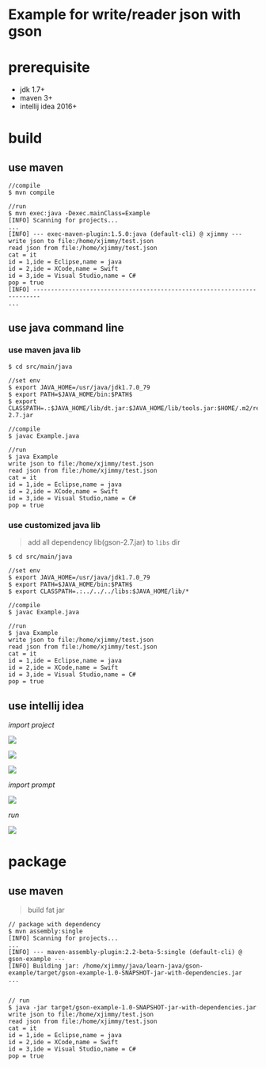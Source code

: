 Example for write/reader json with gson
=======================================

# prerequisite

- jdk 1.7+
- maven 3+
- intellij idea 2016+


# build

## use maven
```
//compile
$ mvn compile

//run
$ mvn exec:java -Dexec.mainClass=Example
[INFO] Scanning for projects...
...
[INFO] --- exec-maven-plugin:1.5.0:java (default-cli) @ xjimmy ---
write json to file:/home/xjimmy/test.json
read json from file:/home/xjimmy/test.json
cat = it
id = 1,ide = Eclipse,name = java
id = 2,ide = XCode,name = Swift
id = 3,ide = Visual Studio,name = C#
pop = true
[INFO] ------------------------------------------------------------------------
...
```

## use java command line

### use maven java lib
```
$ cd src/main/java

//set env
$ export JAVA_HOME=/usr/java/jdk1.7.0_79
$ export PATH=$JAVA_HOME/bin:$PATH$
$ export CLASSPATH=.:$JAVA_HOME/lib/dt.jar:$JAVA_HOME/lib/tools.jar:$HOME/.m2/repository/com/google/code/gson/gson/2.7/gson-2.7.jar

//compile
$ javac Example.java

//run
$ java Example
write json to file:/home/xjimmy/test.json
read json from file:/home/xjimmy/test.json
cat = it
id = 1,ide = Eclipse,name = java
id = 2,ide = XCode,name = Swift
id = 3,ide = Visual Studio,name = C#
pop = true
```

### use customized java lib

> add all dependency lib(gson-2.7.jar) to `libs` dir

```
$ cd src/main/java

//set env
$ export JAVA_HOME=/usr/java/jdk1.7.0_79
$ export PATH=$JAVA_HOME/bin:$PATH$
$ export CLASSPATH=.:../../../libs:$JAVA_HOME/lib/*

//compile
$ javac Example.java

//run
$ java Example
write json to file:/home/xjimmy/test.json
read json from file:/home/xjimmy/test.json
cat = it
id = 1,ide = Eclipse,name = java
id = 2,ide = XCode,name = Swift
id = 3,ide = Visual Studio,name = C#
pop = true
```

## use intellij idea

*import project*

![](images/1.import-project-pom.xml.PNG)

![](images/2.import-project-setting.PNG)

![](images/3.import-project-select-sdk.PNG)

*import prompt*

![](images/4.auto-import-prompt.PNG)

*run*

![](images/5.run-java.PNG)


# package

## use maven

> build fat jar

```
// package with dependency  
$ mvn assembly:single
[INFO] Scanning for projects...
...
[INFO] --- maven-assembly-plugin:2.2-beta-5:single (default-cli) @ gson-example ---
[INFO] Building jar: /home/xjimmy/java/learn-java/gson-example/target/gson-example-1.0-SNAPSHOT-jar-with-dependencies.jar
...


// run 
$ java -jar target/gson-example-1.0-SNAPSHOT-jar-with-dependencies.jar 
write json to file:/home/xjimmy/test.json
read json from file:/home/xjimmy/test.json
cat = it
id = 1,ide = Eclipse,name = java
id = 2,ide = XCode,name = Swift
id = 3,ide = Visual Studio,name = C#
pop = true

```